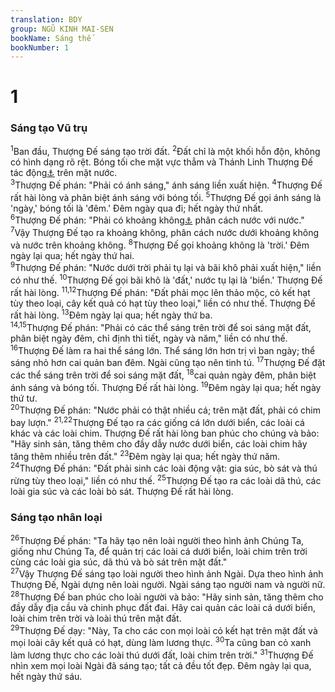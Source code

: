 ```yaml
---
translation: BDY
group: NGŨ KINH MAI-SEN
bookName: Sáng thế 
bookNumber: 1
---
```


<div class="title"><h1>1</h1><h3>Sáng tạo Vũ trụ</h3></div>
<span class="verse sa_1_1"><sup>1</sup>Ban đầu, Thượng Đế sáng tạo trời đất. </span>
<span class="verse sa_1_2"><sup>2</sup>Đất chỉ là một khối hỗn độn, không có hình dạng rõ rệt. Bóng tối che mặt vực thẳm và Thánh Linh Thượng Đế tác động<a href="#" data-toggle="tooltip" data-placement="bottom" title="Nt chuyển động">⚓</a> trên mặt nước.<br/></span>
<span class="verse sa_1_3"><sup>3</sup>Thượng Đế phán: &#34;Phải có ánh sáng,&#34; ánh sáng liền xuất hiện. </span>
<span class="verse sa_1_4"><sup>4</sup>Thượng Đế rất hài lòng và phân biệt ánh sáng với bóng tối. </span>
<span class="verse sa_1_5"><sup>5</sup>Thượng Đế gọi ánh sáng là &#39;ngày,&#39; bóng tối là &#39;đêm.&#39; Đêm ngày qua đi; hết ngày thứ nhất.<br/></span>
<span class="verse sa_1_6"><sup>6</sup>Thượng Đế phán: &#34;Phải có khoảng không<a href="#" data-toggle="tooltip" data-placement="bottom" title="Nt khoảng rộng giữa nước">⚓</a> phân cách nước với nước.&#34; </span>
<span class="verse sa_1_7"><sup>7</sup>Vậy Thượng Đế tạo ra khoảng không, phân cách nước dưới khoảng không và nước trên khoảng không. </span>
<span class="verse sa_1_8"><sup>8</sup>Thượng Đế gọi khoảng không là &#39;trời.&#39; Đêm ngày lại qua; hết ngày thứ hai.<br/></span>
<span class="verse sa_1_9"><sup>9</sup>Thượng Đế phán: &#34;Nước dưới trời phải tụ lại và bãi khô phải xuất hiện,&#34; liền có như thế. </span>
<span class="verse sa_1_10"><sup>10</sup>Thượng Đế gọi bãi khô là &#39;đất,&#39; nước tụ lại là &#39;biển.&#39; Thượng Đế rất hài lòng. </span>
<span class="verse sa_1_11 sa_1_12"><sup>11,12</sup>Thượng Đế phán: &#34;Đất phải mọc lên thảo mộc, cỏ kết hạt tùy theo loại, cây kết quả có hạt tùy theo loại,&#34; liền có như thế. Thượng Đế rất hài lòng. </span>
<span class="verse sa_1_13"><sup>13</sup>Đêm ngày lại qua; hết ngày thứ ba.<br/></span>
<span class="verse sa_1_14 sa_1_15"><sup>14,15</sup>Thượng Đế phán: &#34;Phải có các thể sáng trên trời để soi sáng mặt đất, phân biệt ngày đêm, chỉ định thì tiết, ngày và năm,&#34; liền có như thế. </span>
<span class="verse sa_1_16"><sup>16</sup>Thượng Đế làm ra hai thể sáng lớn. Thể sáng lớn hơn trị vì ban ngày; thể sáng nhỏ hơn cai quản ban đêm. Ngài cũng tạo nên tinh tú. </span>
<span class="verse sa_1_17"><sup>17</sup>Thượng Đế đặt các thể sáng trên trời để soi sáng mặt đất, </span>
<span class="verse sa_1_18"><sup>18</sup>cai quản ngày đêm, phân biệt ánh sáng và bóng tối. Thượng Đế rất hài lòng. </span>
<span class="verse sa_1_19"><sup>19</sup>Đêm ngày lại qua; hết ngày thứ tư.<br/></span>
<span class="verse sa_1_20"><sup>20</sup>Thượng Đế phán: &#34;Nước phải có thật nhiều cá; trên mặt đất, phải có chim bay lượn.&#34; </span>
<span class="verse sa_1_21 sa_1_22"><sup>21,22</sup>Thượng Đế tạo ra các giống cá lớn dưới biển, các loài cá khác và các loài chim. Thượng Đế rất hài lòng ban phúc cho chúng và bảo: &#34;Hãy sinh sản, tăng thêm cho đầy dẫy nước dưới biển, các loài chim hãy tăng thêm nhiều trên đất.&#34; </span>
<span class="verse sa_1_23"><sup>23</sup>Đêm ngày lại qua; hết ngày thứ năm.<br/></span>
<span class="verse sa_1_24"><sup>24</sup>Thượng Đế phán: &#34;Đất phải sinh các loài động vật: gia súc, bò sát và thú rừng tùy theo loại,&#34; liền có như thế. </span>
<span class="verse sa_1_25"><sup>25</sup>Thượng Đế tạo ra các loài dã thú, các loài gia súc và các loài bò sát. Thượng Đế rất hài lòng.</span>
<div class="title"><h3>Sáng tạo nhân loại</h3></div>
<span class="verse sa_1_26"><sup>26</sup>Thượng Đế phán: &#34;Ta hãy tạo nên loài người theo hình ảnh Chúng Ta, giống như Chúng Ta, để quản trị các loài cá dưới biển, loài chim trên trời cùng các loài gia súc, dã thú và bò sát trên mặt đất.&#34;<br/></span>
<span class="verse sa_1_27"><sup>27</sup>Vậy Thượng Đế sáng tạo loài người theo hình ảnh Ngài. Dựa theo hình ảnh Thượng Đế, Ngài dựng nên loài người. Ngài sáng tạo người nam và người nữ. </span>
<span class="verse sa_1_28"><sup>28</sup>Thượng Đế ban phúc cho loài người và bảo: &#34;Hãy sinh sản, tăng thêm cho đầy dẫy địa cầu và chinh phục đất đai. Hãy cai quản các loài cá dưới biển, loài chim trên trời và loài thú trên mặt đất.<br/></span>
<span class="verse sa_1_29"><sup>29</sup>Thượng Đế dạy: &#34;Này, Ta cho các con mọi loài cỏ kết hạt trên mặt đất và mọi loài cây kết quả có hạt, dùng làm lương thực. </span>
<span class="verse sa_1_30"><sup>30</sup>Ta cũng ban cỏ xanh làm lương thực cho các loài thú dưới đất, loài chim trên trời.&#34; </span>
<span class="verse sa_1_31"><sup>31</sup>Thượng Đế nhìn xem mọi loài Ngài đã sáng tạo; tất cả đều tốt đẹp. Đêm ngày lại qua, hết ngày thứ sáu.</span>
